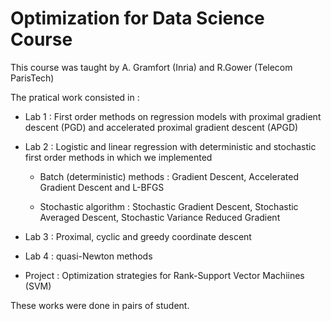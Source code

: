 # Optimization for Data Science Course 

This course was taught by A. Gramfort (Inria) and R.Gower (Telecom ParisTech)

The pratical work consisted in :
* Lab 1 : First order methods on regression models with proximal gradient descent (PGD) and accelerated proximal gradient descent (APGD)

* Lab 2 : Logistic and linear regression with deterministic and stochastic first order methods in which we implemented 

    * Batch (deterministic) methods : Gradient Descent, Accelerated Gradient Descent and L-BFGS
    
    * Stochastic algorithm : Stochastic Gradient Descent, Stochastic Averaged Descent, Stochastic Variance Reduced Gradient
    
* Lab 3 : Proximal, cyclic and greedy coordinate descent

* Lab 4 : quasi-Newton methods 

* Project : Optimization strategies for Rank-Support Vector Machiines (SVM)

These works were done in pairs of student. 